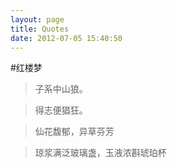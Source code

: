 ```yaml
---
layout: page
title: Quotes
date: 2012-07-05 15:40:50
---
```


#红楼梦

>子系中山狼。

>得志便猖狂。

>仙花馥郁，异草芬芳

>琼浆满泛玻璃盏，玉液浓斟琥珀杯

>
